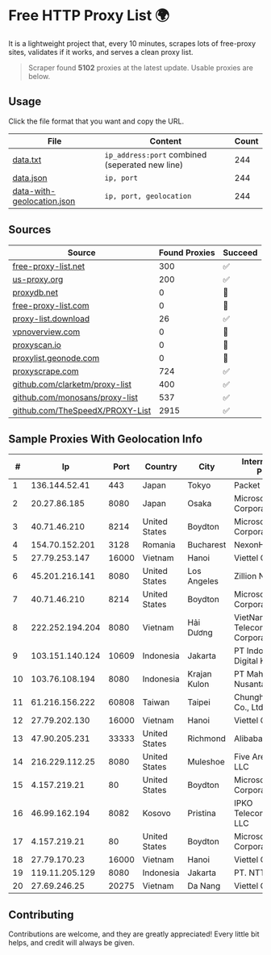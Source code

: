 
# Free HTTP Proxy List 🌍

It is a lightweight project that, every 10 minutes, scrapes lots of free-proxy sites, validates if it works, and serves a clean proxy list.


> Scraper found **5102** proxies at the latest update. Usable proxies are below.

## Usage

Click the file format that you want and copy the URL.


|File|Content|Count|
|----|-------|-----|
|[data.txt](https://raw.githubusercontent.com/themiralay/Proxy-List-World/master/data.txt)|`ip_address:port` combined (seperated new line)|244|
|[data.json](https://raw.githubusercontent.com/themiralay/Proxy-List-World/master/data.json)|`ip, port`|244|
|[data-with-geolocation.json](https://raw.githubusercontent.com/themiralay/Proxy-List-World/master/data-with-geolocation.json)|`ip, port, geolocation`|244|

## Sources

|Source|Found Proxies|Succeed|
|------|-------------|-------|
|[free-proxy-list.net](https://free-proxy-list.net)|300|✅|
|[us-proxy.org](https://www.us-proxy.org)|200|✅|
|[proxydb.net](http://proxydb.net)|0|🚫|
|[free-proxy-list.com](https://free-proxy-list.com/?page=&port=&type%5B%5D=http&type%5B%5D=https&up_time=0&search=Search)|0|🚫|
|[proxy-list.download](https://www.proxy-list.download/HTTP)|26|✅|
|[vpnoverview.com](https://vpnoverview.com/privacy/anonymous-browsing/free-proxy-servers)|0|🚫|
|[proxyscan.io](https://www.proxyscan.io)|0|🚫|
|[proxylist.geonode.com](https://proxylist.geonode.com/api/proxy-list?limit=300&page=1&sort_by=lastChecked&sort_type=desc&protocols=http,https)|0|🚫|
|[proxyscrape.com](https://api.proxyscrape.com/v2/?request=displayproxies&protocol=http&timeout=10000&country=all&ssl=all&anonymity=all)|724|✅|
|[github.com/clarketm/proxy-list](https://raw.githubusercontent.com/clarketm/proxy-list/master/proxy-list-raw.txt)|400|✅|
|[github.com/monosans/proxy-list](https://raw.githubusercontent.com/monosans/proxy-list/main/proxies/http.txt)|537|✅|
|[github.com/TheSpeedX/PROXY-List](https://raw.githubusercontent.com/TheSpeedX/PROXY-List/master/http.txt)|2915|✅|


## Sample Proxies With Geolocation Info

|#|Ip|Port|Country|City|Internet Service Provider|
|-|--|----|-------|----|-------------------------|
|1|136.144.52.41|443|Japan|Tokyo|Packet Host, Inc.|
|2|20.27.86.185|8080|Japan|Osaka|Microsoft Corporation|
|3|40.71.46.210|8214|United States|Boydton|Microsoft Corporation|
|4|154.70.152.201|3128|Romania|Bucharest|NexonHost Srl|
|5|27.79.253.147|16000|Vietnam|Hanoi|Viettel Corporation|
|6|45.201.216.141|8080|United States|Los Angeles|Zillion Network Inc.|
|7|40.71.46.210|8214|United States|Boydton|Microsoft Corporation|
|8|222.252.194.204|8080|Vietnam|Hải Dương|VietNam Post and Telecom Corporation|
|9|103.151.140.124|10609|Indonesia|Jakarta|PT Indotechno Digital Komputasi|
|10|103.76.108.194|8080|Indonesia|Krajan Kulon|PT Mahawira Nusantara Grup|
|11|61.216.156.222|60808|Taiwan|Taipei|Chunghwa Telecom Co., Ltd.|
|12|27.79.202.130|16000|Vietnam|Hanoi|Viettel Corporation|
|13|47.90.205.231|33333|United States|Richmond|Alibaba.com LLC|
|14|216.229.112.25|8080|United States|Muleshoe|Five Area Systems, LLC|
|15|4.157.219.21|80|United States|Boydton|Microsoft Corporation|
|16|46.99.162.194|8082|Kosovo|Pristina|IPKO Telecommunications LLC|
|17|4.157.219.21|80|United States|Boydton|Microsoft Corporation|
|18|27.79.170.23|16000|Vietnam|Hanoi|Viettel Corporation|
|19|119.11.205.129|8080|Indonesia|Jakarta|PT. NTT Indonesia|
|20|27.69.246.25|20275|Vietnam|Da Nang|Viettel Group|



## Contributing

Contributions are welcome, and they are greatly appreciated! Every
little bit helps, and credit will always be given.


